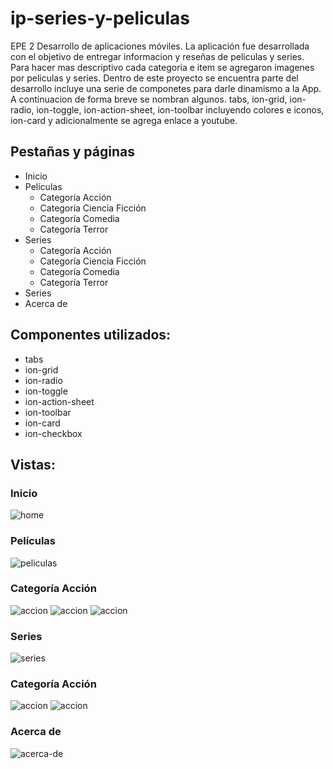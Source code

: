 # ip-series-y-peliculas
EPE 2 Desarrollo de aplicaciones móviles.
La aplicación fue desarrollada con el objetivo de entregar informacion y reseñas de peliculas y series.
Para hacer mas descriptivo cada categoria e item se agregaron imagenes por peliculas y series.
Dentro de este proyecto se encuentra parte del desarrollo incluye una serie de componetes para darle dinamismo a la App. A continuacion de forma breve se nombran algunos.
tabs, ion-grid, ion-radio, ion-toggle, ion-action-sheet, ion-toolbar incluyendo colores e iconos, ion-card y adicionalmente se agrega enlace a youtube.

## Pestañas y páginas

- Inicio
- Películas
	- Categoría Acción
	- Categoría Ciencia Ficción
	- Categoría Comedia
	- Categoría Terror
- Series
	- Categoría Acción
	- Categoría Ciencia Ficción
	- Categoría Comedia
	- Categoría Terror
- Series
- Acerca de

## Componentes utilizados:

- tabs
- ion-grid
- ion-radio
- ion-toggle
- ion-action-sheet
- ion-toolbar
- ion-card
- ion-checkbox

## Vistas:

### Inicio

![home](https://www.arielbeat.com/arieldev/app/imagenes/Screenshot_20190524-192311.png)

### Películas

![peliculas](https://www.arielbeat.com/arieldev/app/imagenes/Screenshot_20190524-192318.png)

### Categoría Acción

![accion](https://www.arielbeat.com/arieldev/app/imagenes/Screenshot_20190524-192330.png)
![accion](https://www.arielbeat.com/arieldev/app/imagenes/Screenshot_20190524-192337.png)
![accion](https://www.arielbeat.com/arieldev/app/imagenes/Screenshot_20190524-192347.png)

### Series

![series](https://www.arielbeat.com/arieldev/app/imagenes/Screenshot_20190524-192356.png)

### Categoría Acción

![accion](https://www.arielbeat.com/arieldev/app/imagenes/Screenshot_20190524-192411.png)
![accion](https://www.arielbeat.com/arieldev/app/imagenes/Screenshot_20190524-192420.png)

### Acerca de

![acerca-de](https://www.arielbeat.com/arieldev/app/imagenes/Screenshot_20190524-192428.png)



